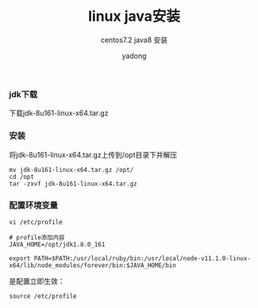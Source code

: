 ﻿---
layout: post
title: "linux java安装"
subtitle: 'centos7.2 java8 安装'
author: "yadong"
header-style: text
tags:
  - jdk,linux
---

### jdk下载 ###
下载jdk-8u161-linux-x64.tar.gz

### 安装 ###

将jdk-8u161-linux-x64.tar.gz上传到/opt目录下并解压


    mv jdk-8u161-linux-x64.tar.gz /opt/
    cd /opt
    tar -zxvf jdk-8u161-linux-x64.tar.gz


### 配置环境变量 ###

    vi /etc/profile
    
    # profile添加内容
    JAVA_HOME=/opt/jdk1.8.0_161
    
    export PATH=$PATH:/usr/local/ruby/bin:/usr/local/node-v11.1.0-linux-x64/lib/node_modules/forever/bin:$JAVA_HOME/bin

是配置立即生效：


    source /etc/profile

    
